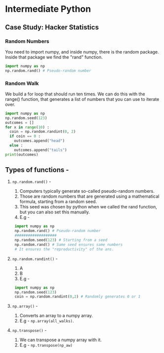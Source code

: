 # Intermediate Python

## Case Study: Hacker Statistics

### Random Numbers

You need to import numpy, and inside numpy, there is the random package. Inside that package we find the "rand" function.

```python
import numpy as np
np.random.rand() # Pseudo-random number
```

### Random Walk

We build a for loop that should run ten times.
We can do this with the range() function, that generates a list of numbers that you can use to iterate over.

```python
import numpy as np
np.random.seed(123)
outcomes = []
for x in range(10) :
  coin = np.random.randint(0, 2)
  if coin == 0 :
    outcomes.append("head")
  else :
    outcomes.append("tails")
print(outcomes)
```

## Types of functions -

1. `np.random.rand()` -

   1. Computers typically generate so-called pseudo-random numbers.
   2. Those are random numbers that are generated using a mathematical formula, starting from a random seed.
   3. This seed was chosen by python when we called the rand function, but you can also set this manually.
   4. E.g -

   ```python
    import numpy as np
    np.random.rand() # Pseudo-random number
    ###################
    np.random.seed(123) # Starting from a seed
    np.random.rand() # Same seed ensures same numbers
    # It ensures the "reproductivity" of the ans.
   ```

2. `np.random.randint()` -

   1. A
   2. B
   3. E.g -

   ```python
    import numpy as np
    np.random.seed(123)
    coin = np.random.randint(0,2) # Randomly generates 0 or 1
   ```

3. `np.array()` -

   1. Converts an array to a numpy array.
   2. E.g - `np.array(all_walks)`.

4. `np.transpose()` -
   1. We can transpose a numpy array with it.
   2. E.g - `np.transpose(np_aw)`
